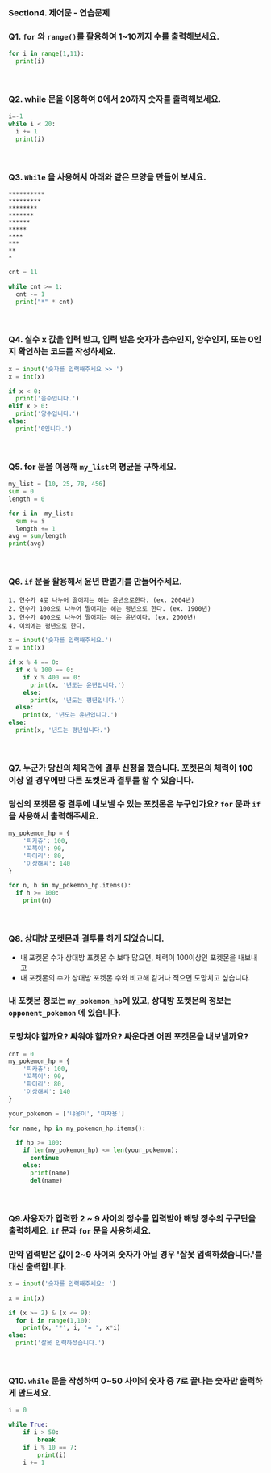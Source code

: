 ### Section4. 제어문 - 연습문제

### Q1. `for` 와 `range()`를 활용하여 1~10까지 수를 출력해보세요.

```python
for i in range(1,11):
  print(i)
```

<br>


### Q2. while 문을 이용하여 0에서 20까지 숫자를 출력해보세요.

```python
i=-1
while i < 20:
  i += 1
  print(i)
```

<br>

### Q3. `While` 을 사용해서 아래와 같은 모양을 만들어 보세요.

```
**********
*********
********
*******
******
*****
****
***
**
*
```

```python
cnt = 11

while cnt >= 1:
  cnt -= 1
  print("*" * cnt)
```
<br>


### Q4. 실수 x 값을 입력 받고, 입력 받은 숫자가 음수인지, 양수인지, 또는 0인지 확인하는 코드를 작성하세요.

```python
x = input('숫자를 입력해주세요 >> ')
x = int(x)

if x < 0:
  print('음수입니다.')
elif x > 0:
  print('양수입니다.')
else:
  print('0입니다.')
```

<br>

### Q5. for 문을 이용해 `my_list`의 평균을 구하세요.

```python
my_list = [10, 25, 78, 456]
sum = 0
length = 0

for i in  my_list:
  sum += i
  length += 1
avg = sum/length
print(avg)
```

<br>

### Q6. `if` 문을 활용해서 윤년 판별기를 만들어주세요.
```
1. 연수가 4로 나누어 떨어지는 해는 윤년으로한다. (ex. 2004년)
2. 연수가 100으로 나누어 떨어지는 해는 평년으로 한다. (ex. 1900년)
3. 연수가 400으로 나누어 떨어지는 해는 윤년이다. (ex. 2000년)
4. 이외에는 평년으로 한다.
```

```python
x = input('숫자를 입력해주세요.')
x = int(x)

if x % 4 == 0:
  if x % 100 == 0:
    if x % 400 == 0:
      print(x, '년도는 윤년입니다.')
    else:
      print(x, '년도는 평년입니다.')
  else:
    print(x, '년도는 윤년입니다.')
else:
  print(x, '년도는 평년입니다.')
```

<br>

###  Q7. 누군가 당신의 체육관에 결투 신청을 했습니다. 포켓몬의 체력이 100 이상 일 경우에만 다른 포켓몬과 결투를 할 수 있습니다.
### 당신의 포켓몬 중 결투에 내보낼 수 있는 포켓몬은 누구인가요? `for` 문과 `if` 을 사용해서 출력해주세요.

```python
my_pokemon_hp = {
    '피카츄': 100,
    '꼬북이': 90,
    '파이리': 80,
    '이상해씨': 140
}

for n, h in my_pokemon_hp.items():
  if h >= 100:
    print(n)
```

<br>

### Q8. 상대방 포켓몬과 결투를 하게 되었습니다.

* 내 포켓몬 수가 상대방 포켓몬 수 보다 많으면, 체력이 100이상인 포켓몬을 내보내고
* 내 포켓몬의 수가 상대방 포켓몬 수와 비교해 같거나 적으면 도망치고 싶습니다.

### 내 포켓몬 정보는 `my_pokemon_hp`에 있고, 상대방 포켓몬의 정보는 `opponent_pokemon` 에 있습니다.

### 도망쳐야 할까요? 싸워야 할까요? 싸운다면 어떤 포켓몬을 내보낼까요?

```python
cnt = 0
my_pokemon_hp = {
    '피카츄': 100,
    '꼬북이': 90,
    '파이리': 80,
    '이상해씨': 140
}

your_pokemon = ['냐옹이', '마자용']

for name, hp in my_pokemon_hp.items():

  if hp >= 100:
    if len(my_pokemon_hp) <= len(your_pokemon):
      continue
    else:
      print(name)
      del(name)
```

<br>


###  Q9.사용자가 입력한 2 ~ 9 사이의 정수를 입력받아 해당 정수의 구구단을 출력하세요. `if` 문과 `for` 문을 사용하세요.
### 만약 입력받은 값이 2~9 사이의 숫자가 아닐 경우 '잘못 입력하셨습니다.'를 대신 출력합니다.

```python
x = input('숫자를 입력해주세요: ')

x = int(x)

if (x >= 2) & (x <= 9):
  for i in range(1,10):
    print(x, '*', i, '= ', x*i)
else:
  print('잘못 입력하셨습니다.')
```

<br>

### Q10. `while` 문을 작성하여 0~50 사이의 숫자 중 7로 끝나는 숫자만 출력하게 만드세요.
```python
i = 0

while True:
    if i > 50:
        break
    if i % 10 == 7:
        print(i)
    i += 1
```
